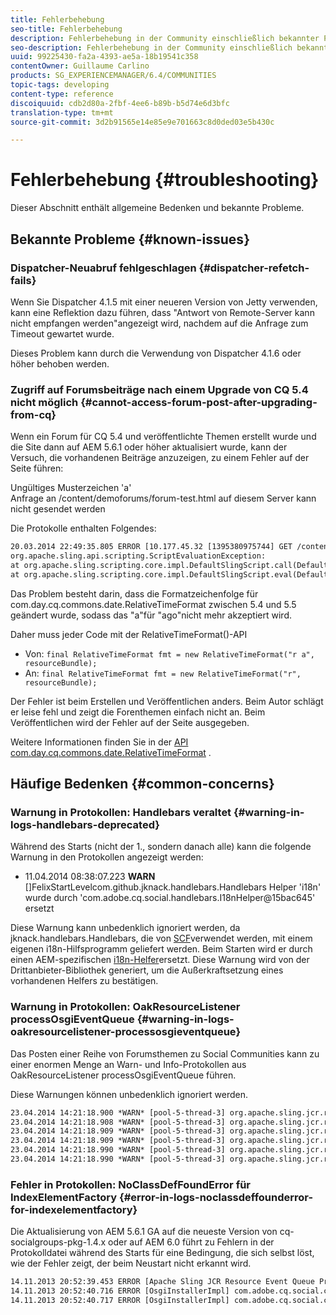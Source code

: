 ```yaml
---
title: Fehlerbehebung
seo-title: Fehlerbehebung
description: Fehlerbehebung in der Community einschließlich bekannter Probleme
seo-description: Fehlerbehebung in der Community einschließlich bekannter Probleme
uuid: 99225430-fa2a-4393-ae5a-18b19541c358
contentOwner: Guillaume Carlino
products: SG_EXPERIENCEMANAGER/6.4/COMMUNITIES
topic-tags: developing
content-type: reference
discoiquuid: cdb2d80a-2fbf-4ee6-b89b-b5d74e6d3bfc
translation-type: tm+mt
source-git-commit: 3d2b91565e14e85e9e701663c8d0ded03e5b430c

---
```



# Fehlerbehebung {#troubleshooting}

Dieser Abschnitt enthält allgemeine Bedenken und bekannte Probleme.

## Bekannte Probleme {#known-issues}

### Dispatcher-Neuabruf fehlgeschlagen {#dispatcher-refetch-fails}

Wenn Sie Dispatcher 4.1.5 mit einer neueren Version von Jetty verwenden, kann eine Reflektion dazu führen, dass &quot;Antwort von Remote-Server kann nicht empfangen werden&quot;angezeigt wird, nachdem auf die Anfrage zum Timeout gewartet wurde.

Dieses Problem kann durch die Verwendung von Dispatcher 4.1.6 oder höher behoben werden.

### Zugriff auf Forumsbeiträge nach einem Upgrade von CQ 5.4 nicht möglich {#cannot-access-forum-post-after-upgrading-from-cq}

Wenn ein Forum für CQ 5.4 und veröffentlichte Themen erstellt wurde und die Site dann auf AEM 5.6.1 oder höher aktualisiert wurde, kann der Versuch, die vorhandenen Beiträge anzuzeigen, zu einem Fehler auf der Seite führen:

Ungültiges Musterzeichen &#39;a&#39;\
Anfrage an /content/demoforums/forum-test.html auf diesem Server kann nicht gesendet werden

Die Protokolle enthalten Folgendes:

```xml
20.03.2014 22:49:35.805 ERROR [10.177.45.32 [1395380975744] GET /content/demoforums/forum-test.html HTTP/1.1] com.day.cq.wcm.tags.IncludeTag Error while executing script content.jsp
org.apache.sling.api.scripting.ScriptEvaluationException: 
at org.apache.sling.scripting.core.impl.DefaultSlingScript.call(DefaultSlingScript.java:388)
at org.apache.sling.scripting.core.impl.DefaultSlingScript.eval(DefaultSlingScript.java:171)
```

Das Problem besteht darin, dass die Formatzeichenfolge für com.day.cq.commons.date.RelativeTimeFormat zwischen 5.4 und 5.5 geändert wurde, sodass das &quot;a&quot;für &quot;ago&quot;nicht mehr akzeptiert wird.

Daher muss jeder Code mit der RelativeTimeFormat()-API

* Von: `final RelativeTimeFormat fmt = new RelativeTimeFormat("r a", resourceBundle);`
* An: `final RelativeTimeFormat fmt = new RelativeTimeFormat("r", resourceBundle);`

Der Fehler ist beim Erstellen und Veröffentlichen anders. Beim Autor schlägt er leise fehl und zeigt die Forenthemen einfach nicht an. Beim Veröffentlichen wird der Fehler auf der Seite ausgegeben.

Weitere Informationen finden Sie in der [API com.day.cq.commons.date.RelativeTimeFormat](https://helpx.adobe.com/experience-manager/6-4/sites/developing/using/reference-materials/javadoc/com/day/cq/commons/date/RelativeTimeFormat.html) .

## Häufige Bedenken {#common-concerns}

### Warnung in Protokollen: Handlebars veraltet {#warning-in-logs-handlebars-deprecated}

Während des Starts (nicht der 1., sondern danach alle) kann die folgende Warnung in den Protokollen angezeigt werden:

* 11.04.2014 08:38:07.223 **WARN** []FelixStartLevelcom.github.jknack.handlebars.Handlebars Helper &#39;i18n&#39; wurde durch &#39;com.adobe.cq.social.handlebars.I18nHelper@15bac645&#39; ersetzt

Diese Warnung kann unbedenklich ignoriert werden, da jknack.handlebars.Handlebars, die von [SCF](scf.md#handlebarsjavascripttemplatinglanguage)verwendet werden, mit einem eigenen i18n-Hilfsprogramm geliefert werden. Beim Starten wird er durch einen AEM-spezifischen [i18n-Helfer](handlebars-helpers.md#i-n)ersetzt. Diese Warnung wird von der Drittanbieter-Bibliothek generiert, um die Außerkraftsetzung eines vorhandenen Helfers zu bestätigen.

### Warnung in Protokollen: OakResourceListener processOsgiEventQueue {#warning-in-logs-oakresourcelistener-processosgieventqueue}

Das Posten einer Reihe von Forumsthemen zu Social Communities kann zu einer enormen Menge an Warn- und Info-Protokollen aus OakResourceListener processOsgiEventQueue führen.

Diese Warnungen können unbedenklich ignoriert werden.

```xml
23.04.2014 14:21:18.900 *WARN* [pool-5-thread-3] org.apache.sling.jcr.resource.internal.OakResourceListener processOsgiEventQueue: Resource at /var/search-collections/ugc-sc/_m.frq/jcr:content not found, which is not expected for an added or modified node
23.04.2014 14:21:18.908 *WARN* [pool-5-thread-3] org.apache.sling.jcr.resource.internal.OakResourceListener processOsgiEventQueue: Resource at /var/search-collections/ugc-sc/_m.prx/jcr:content not found, which is not expected for an added or modified node
23.04.2014 14:21:18.909 *WARN* [pool-5-thread-3] org.apache.sling.jcr.resource.internal.OakResourceListener processOsgiEventQueue: Resource at /var/replication/data/1f799fb4-0aeb-4660-aadb-705657f16048/67/67699ab5-9d57-4c79-a755-2727ba9e6452/jcr:content not found, which is not expected for an added or modified node
23.04.2014 14:21:18.909 *WARN* [pool-5-thread-3] org.apache.sling.jcr.resource.internal.OakResourceListener processOsgiEventQueue: Resource at /var/replication/data/1f799fb4-0aeb-4660-aadb-705657f16048/67/67699ab5-9d57-4c79-a755-2727ba9e6452/jcr:content not found, which is not expected for an added or modified node
23.04.2014 14:21:18.990 *WARN* [pool-5-thread-3] org.apache.sling.jcr.resource.internal.OakResourceListener processOsgiEventQueue: Resource at /var/replication/data/1f799fb4-0aeb-4660-aadb-705657f16048/b9/b91f1690-87e8-41d8-a78e-cd2259f837c8/jcr:content not found, which is not expected for an added or modified node
23.04.2014 14:21:18.990 *WARN* [pool-5-thread-3] org.apache.sling.jcr.resource.internal.OakResourceListener processOsgiEventQueue: Resource at /var/replication/data/1f799fb4-0aeb-4660-aadb-705657f16048/b9/b91f1690-87e8-41d8-a78e-cd2259f837c8/jcr:content not found, which is not expected for an added or modified node
```

### Fehler in Protokollen: NoClassDefFoundError für IndexElementFactory {#error-in-logs-noclassdeffounderror-for-indexelementfactory}

Die Aktualisierung von AEM 5.6.1 GA auf die neueste Version von cq-socialgroups-pkg-1.4.x oder auf AEM 6.0 führt zu Fehlern in der Protokolldatei während des Starts für eine Bedingung, die sich selbst löst, wie der Fehler zeigt, der beim Neustart nicht erkannt wird.

```xml
14.11.2013 20:52:39.453 ERROR [Apache Sling JCR Resource Event Queue Processor for path '/'] com.adobe.cq.social.storage.index.impl.IndexService Error occurred while processing event java.util.ConcurrentModificationException
14.11.2013 20:52:40.716 ERROR [OsgiInstallerImpl] com.adobe.cq.social.cq-social-commons [CommentListProvider] Error during instantiation of the implementation object (java.lang.NoClassDefFoundError: com/adobe/cq/social/storage/index/IndexElementFactory) java.lang.NoClassDefFoundError: com/adobe/cq/social/storage/index/IndexElementFactory
14.11.2013 20:52:40.717 ERROR [OsgiInstallerImpl] com.adobe.cq.social.cq-social-commons [CommentListProvider] Failed creating the component instance; see log for reason
```
